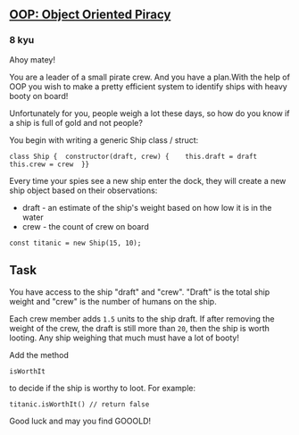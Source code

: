 <h2><a href=https://www.codewars.com/kata/54fe05c4762e2e3047000add/train/javascript target="_blank">OOP: Object Oriented Piracy </a></h2><h3>8 kyu</h3><p>Ahoy matey!</p><p>You are a leader of a small pirate crew. And you have a plan.With the help of OOP you wish to make a pretty efficient system to identify ships with heavy booty on board!</p><p>Unfortunately for you, people weigh a lot these days, so how do you know if a ship is full of gold and not people?</p><p>You begin with writing a generic Ship class / struct:</p><pre><code class="language-javascript"><span class="cm-keyword">class</span> <span class="cm-def">Ship</span> {  <span class="cm-property">constructor</span>(<span class="cm-def">draft</span>, <span class="cm-def">crew</span>) {    <span class="cm-keyword">this</span>.<span class="cm-property">draft</span> <span class="cm-operator">=</span> <span class="cm-variable-2">draft</span>    <span class="cm-keyword">this</span>.<span class="cm-property">crew</span> <span class="cm-operator">=</span> <span class="cm-variable-2">crew</span>  }}</code></pre><pre style="display: none;"><code class="language-python"><span class="cm-keyword">class</span> <span class="cm-def">Ship</span>:    <span class="cm-keyword">def</span> <span class="cm-def">__init__</span>(<span class="cm-variable-2">self</span>, <span class="cm-variable">draft</span>, <span class="cm-variable">crew</span>):        <span class="cm-variable-2">self</span>.<span class="cm-property">draft</span> <span class="cm-operator">=</span> <span class="cm-variable">draft</span>        <span class="cm-variable-2">self</span>.<span class="cm-property">crew</span> <span class="cm-operator">=</span> <span class="cm-variable">crew</span></code></pre><pre style="display: none;"><code class="language-csharp"><span class="cm-keyword">public</span> <span class="cm-keyword">class</span> <span class="cm-def">Ship</span>{  <span class="cm-keyword">public</span> <span class="cm-type">int</span> <span class="cm-variable">Draft</span>;  <span class="cm-keyword">public</span> <span class="cm-type">int</span> <span class="cm-variable">Crew</span>;    <span class="cm-keyword">public</span> <span class="cm-variable">Ship</span>(<span class="cm-type">int</span> <span class="cm-variable">draft</span>, <span class="cm-type">int</span> <span class="cm-variable">crew</span>)  {    <span class="cm-variable">Draft</span> <span class="cm-operator">=</span> <span class="cm-variable">draft</span>;    <span class="cm-variable">Crew</span> <span class="cm-operator">=</span> <span class="cm-variable">crew</span>;  }}</code></pre><pre style="display: none;"><code class="language-rust"><span class="cm-keyword">struct</span> <span class="cm-def">Ship</span> {  <span class="cm-variable">draft</span>: <span class="cm-atom">u32</span>,  <span class="cm-variable">crew</span>: <span class="cm-atom">u32</span>,}</code></pre><pre style="display: none;"><code class="language-java"><span class="cm-keyword">public</span> <span class="cm-keyword">class</span> <span class="cm-def">Ship</span> {    <span class="cm-keyword">private</span> <span class="cm-keyword">final</span> <span class="cm-type">double</span> <span class="cm-variable">draft</span>;    <span class="cm-keyword">private</span> <span class="cm-keyword">final</span> <span class="cm-type">int</span> <span class="cm-variable">crew</span>;        <span class="cm-keyword">public</span> <span class="cm-variable">Ship</span>(<span class="cm-type">double</span> <span class="cm-variable">draft</span>, <span class="cm-type">int</span> <span class="cm-variable">crew</span>) {        <span class="cm-keyword">this</span>.<span class="cm-variable">draft</span> <span class="cm-operator">=</span> <span class="cm-variable">draft</span>;        <span class="cm-keyword">this</span>.<span class="cm-variable">crew</span> <span class="cm-operator">=</span> <span class="cm-variable">crew</span>;    }} </code></pre><pre style="display: none;"><code class="language-ruby"><span class="cm-keyword">class</span> <span class="cm-tag">Ship</span>  <span class="cm-keyword">def</span> <span class="cm-def">initialize</span>(<span class="cm-variable">draft</span>,<span class="cm-variable">crew</span>)    <span class="cm-variable-2">@draft</span><span class="cm-operator">=</span><span class="cm-variable">draft</span>    <span class="cm-variable-2">@crew</span><span class="cm-operator">=</span><span class="cm-variable">crew</span>  <span class="cm-keyword">end</span><span class="cm-keyword">end</span></code></pre><p>Every time your spies see a new ship enter the dock, they will create a new ship object based on their observations:</p><ul><li>draft - an estimate of the ship's weight based on how low it is in the water</li><li>crew - the count of crew on board</li></ul><pre><code class="language-javascript"><span class="cm-keyword">const</span> <span class="cm-def">titanic</span> <span class="cm-operator">=</span> <span class="cm-keyword">new</span> <span class="cm-variable">Ship</span>(<span class="cm-number">15</span>, <span class="cm-number">10</span>);</code></pre><pre style="display: none;"><code class="language-python"><span class="cm-variable">Titanic</span> <span class="cm-operator">=</span> <span class="cm-variable">Ship</span>(<span class="cm-number">15</span>, <span class="cm-number">10</span>)</code></pre><pre style="display: none;"><code class="language-csharp"><span class="cm-variable">Ship</span> <span class="cm-variable">titanic</span> <span class="cm-operator">=</span> <span class="cm-keyword">new</span> <span class="cm-variable">Ship</span>(<span class="cm-number">15</span>, <span class="cm-number">10</span>);</code></pre><pre style="display: none;"><code class="language-rust">  <span class="cm-keyword">let</span> <span class="cm-def">titanic</span> <span class="cm-operator">=</span> <span class="cm-variable">Ship</span> {      <span class="cm-variable">draft</span> : <span class="cm-number">15</span>,      <span class="cm-variable">crew</span> : <span class="cm-number">10</span>,  };</code></pre><pre style="display: none;"><code class="language-java"><span class="cm-variable">Ship</span> <span class="cm-variable">titanic</span> <span class="cm-operator">=</span> <span class="cm-keyword">new</span> <span class="cm-variable">Ship</span>(<span class="cm-number">15</span>, <span class="cm-number">10</span>);</code></pre><pre style="display: none;"><code class="language-ruby"><span class="cm-variable">titanic</span> <span class="cm-operator">=</span> <span class="cm-tag">Ship</span><span class="cm-operator">.</span><span class="cm-property">new</span>(<span class="cm-number">15</span>, <span class="cm-number">10</span>)</code></pre><h2 id="task">Task</h2><p>You have access to the ship "draft" and "crew". "Draft" is the total ship weight and "crew" is the number of humans on the ship.</p><p>Each crew member adds <code>1.5</code> units to the ship draft. If after removing the weight of the crew, the draft is still more than <code>20</code>, then the ship is worth looting. Any ship weighing that much must have a lot of booty!</p><p>Add the method</p><pre><code class="language-javascript"><span class="cm-variable">isWorthIt</span></code></pre><pre style="display: none;"><code class="language-python"><span class="cm-variable">is_worth_it</span></code></pre><pre style="display: none;"><code class="language-rust"><span class="cm-variable">is_worth_it</span>(&amp;<span class="cm-keyword">self</span>)</code></pre><pre style="display: none;"><code class="language-csharp"><span class="cm-variable">IsWorthIt</span></code></pre><pre style="display: none;"><code class="language-java"><span class="cm-variable">isWorthIt</span></code></pre><pre style="display: none;"><code class="language-ruby"><span class="cm-variable">is_worth_it</span></code></pre><p>to decide if the ship is worthy to loot. For example:</p><pre><code class="language-javascript"><span class="cm-variable">titanic</span>.<span class="cm-property">isWorthIt</span>() <span class="cm-comment">// return false</span></code></pre><pre style="display: none;"><code class="language-python"><span class="cm-variable">Titanic</span>.<span class="cm-property">is_worth_it</span>()<span class="cm-keyword">False</span></code></pre><pre style="display: none;"><code class="language-csharp"><span class="cm-variable">titanic</span>.<span class="cm-variable">IsWorthIt</span>() <span class="cm-operator">=&gt;</span> <span class="cm-atom">false</span></code></pre><pre style="display: none;"><code class="language-rust"><span class="cm-variable">titanic</span>.<span class="cm-variable">is_worth_it</span>() <span class="cm-operator">-&gt;</span> <span class="cm-builtin">false</span></code></pre><pre style="display: none;"><code class="language-java"><span class="cm-variable">titanic</span>.<span class="cm-variable">isWorthIt</span>() <span class="cm-operator">==</span> <span class="cm-atom">false</span></code></pre><pre style="display: none;"><code class="language-ruby"><span class="cm-variable">titanic</span><span class="cm-operator">.</span><span class="cm-property">is_worth_it</span>() <span class="cm-comment"># false</span></code></pre><p>Good luck and may you find GOOOLD!</p>